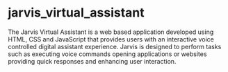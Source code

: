 # jarvis_virtual_assistant
The Jarvis Virtual Assistant is a web based application developed using HTML, CSS and JavaScript that provides users with an interactive voice controlled digital assistant experience. Jarvis is designed to perform tasks such as executing voice commands opening applications or websites providing quick responses and enhancing user interaction.
